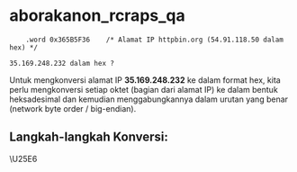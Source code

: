 # aborakanon_rcraps_qa

```text
    .word 0x365B5F36    /* Alamat IP httpbin.org (54.91.118.50 dalam hex) */

35.169.248.232 dalam hex ?
```

Untuk mengkonversi alamat IP **35.169.248.232** ke dalam format hex, kita perlu mengkonversi setiap oktet (bagian dari alamat IP) ke dalam bentuk heksadesimal dan kemudian menggabungkannya dalam urutan yang benar (network byte order / big-endian).

## Langkah-langkah Konversi:
\U25E6
